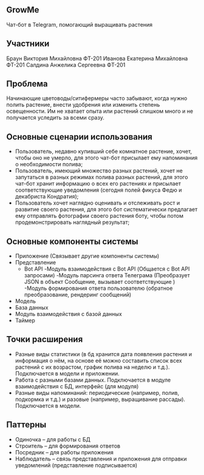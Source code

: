 GrowMe
------
Чат-бот в Telegram, помогающий выращивать растения 

Участники
---------
Браун Виктория Михайловна ФТ-201
Иванова Екатерина Михайловна ФТ-201
Салдина Анжелика Сергеевна ФТ-201

Проблема
--------
Начинающие цветоводы/ситифермеры часто забывают, когда нужно полить растение, внести удобрения или изменить степень освещенности. Им не хватает опыта или растений слишком много и не получается уследить за всеми сразу.

Основные сценарии использования
-------------------------------
- Пользователь, недавно купивший себе комнатное растение, хочет, чтобы оно не умерло, для этого чат-бот присылает ему напоминания о необходимости полива;
- Пользователь, имеющий множество разных растений, хочет не запутаться в разных режимах полива разных растений, для этого чат-бот хранит информацию о всех его растениях и присылает
соответствующие уведомления (сегодня полей фикуса Федю и декабриста Кондратия);
- Пользователь хочет наглядно оценивать и отслеживать рост и развитие своего растения, для этого бот систематически предлагает ему отправлять фотографии своего растения боту, чтобы потом продемонстрировать наглядный результат;


Основные компоненты системы
---------------------------
- Приложение (Связывает другие компоненты системы) 
- Представление
  - Bot API
  -Модуль взаимодействия с Bot API (Общается с Bot API запросами)
  -Модуль парсинга ответа Телеграма (Преобразует JSON в объект Сообщение, вызывает соответствующие )
  -Модуль формирования ответа пользователю (обратное преобразование, рендеринг сообщений)
- Модель
- База данных
- Модуль взаимодействия с базой данных
- Таймер



Точки расширения
----------------
- Разные виды статистики (в бд хранится дата появления растения и информация о нём, на основе её можно составить список всех растений с их возрастом, график полива на неделю и т.д.). Подключается в модели и приложении.
- Работа с разными базами данных. Подключается в модуле взаимодействия с БД, интерфейс (для модуля)
- Разные виды напоминаний: периодические (например, полив, подкормка и т.д.) и разовые (например, выращивание рассады). Подключается в модели. 

Паттерны
--------
- Одиночка – для работы с БД 
- Строитель – для формирования ответов
- Посредник – для работы приложения
- Наблюдатель  – связь представления и приложения для отправки уведомлений (представление подписывается)
